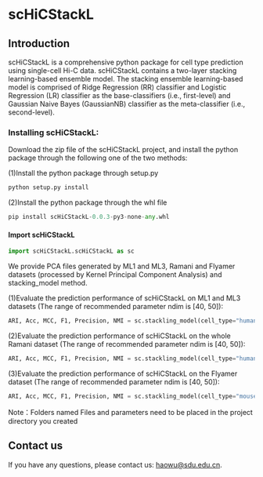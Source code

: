 # scHiCStackL
## Introduction
scHiCStackL is a comprehensive python package for cell type prediction using single-cell Hi-C data. scHiCStackL contains a two-layer stacking learning-based ensemble model. The stacking ensemble learning-based model is comprised of Ridge Regression (RR) classifier and Logistic Regression (LR) classifier as the base-classifiers (i.e., first-level) and Gaussian Naive Bayes (GaussianNB) classifier as the meta-classifier (i.e., second-level).

### Installing scHiCStackL:
Download the zip file of the scHiCStackL project, and install the python package through the following one of the two methods:

(1)Install the python package through setup.py

```python
python setup.py install
```

(2)Install the python package through the whl file

```python
pip install scHiCStackL-0.0.3-py3-none-any.whl
```

#### Import scHiCStackL

```python
import scHiCStackL.scHiCStackL as sc
```

We provide PCA files generated by ML1 and ML3, Ramani and Flyamer datasets (processed by Kernel Principal Component Analysis) and stacking_model method.

(1)Evaluate the prediction performance of scHiCStackL on ML1 and ML3 datasets (The range of recommended parameter ndim is [40, 50]):

```python
ARI, Acc, MCC, F1, Precision, NMI = sc.stackling_model(cell_type="human", cell_num = 626, ndim = 40)
```

(2)Evaluate the prediction performance of scHiCStackL on the whole Ramani dataset (The range of recommended parameter ndim is [40, 50]):

```python
ARI, Acc, MCC, F1, Precision, NMI = sc.stackling_model(cell_type="human", cell_num = 2655, ndim = 40)
```

(3)Evaluate the prediction performance of scHiCStackL on the Flyamer dataset (The range of recommended parameter ndim is [40, 50]):

```python
ARI, Acc, MCC, F1, Precision, NMI = sc.stackling_model(cell_type="mouse", cell_num = 178, ndim = 40)
```

Note：Folders named Files and parameters need to be placed in the project directory you created

## Contact us

If you have any questions, please contact us: haowu@sdu.edu.cn.

